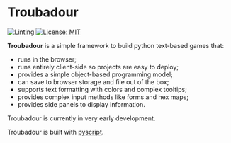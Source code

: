 # Troubadour

[![Linting](https://github.com/vlanore/troubadour/actions/workflows/linting.yml/badge.svg)](https://github.com/vlanore/troubadour/actions/workflows/linting.yml) [![License: MIT](https://img.shields.io/badge/License-MIT-blue.svg)](https://opensource.org/licenses/MIT)

**Troubadour** is a simple framework to build python text-based games that:
* runs in the browser;
* runs entirely client-side so projects are easy to deploy;
* provides a simple object-based programming model;
* can save to browser storage and file out of the box;
* supports text formatting with colors and complex tooltips;
* provides complex input methods like forms and hex maps;
* provides side panels to display information.

Troubadour is currently in very early development.

Troubadour is built with [pyscript](https://pyscript.net/).
